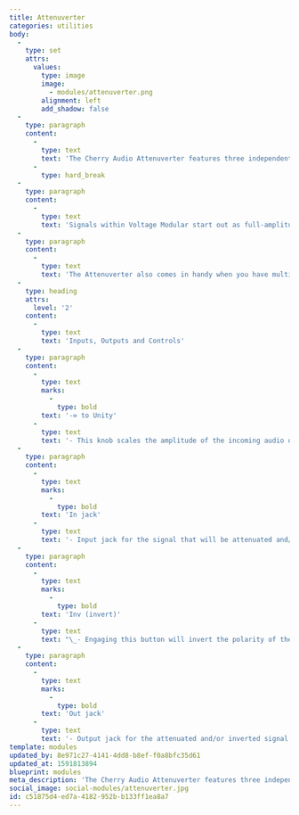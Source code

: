 ```yaml
---
title: Attenuverter
categories: utilities
body:
  -
    type: set
    attrs:
      values:
        type: image
        image:
          - modules/attenuverter.png
        alignment: left
        add_shadow: false
  -
    type: paragraph
    content:
      -
        type: text
        text: 'The Cherry Audio Attenuverter features three independent modules for attenuating and/or inverting audio or control signals. Attenuators are used to reduce the level of signals while inverters “flip” the polarity of a signal making positive voltage negative and negative voltage positive. While that doesn’t sound like too much fun, it is an extremely useful and invaluable tool within any modular system.'
      -
        type: hard_break
  -
    type: paragraph
    content:
      -
        type: text
        text: 'Signals within Voltage Modular start out as full-amplitude signals that often need to be turned down. An LFO, for example, can be used to create vibrato by subtly modulating an oscillator’s frequency. But if the LFO signal is not attenuated first, the result will sound more like a sci-fi laser than vibrato!'
  -
    type: paragraph
    content:
      -
        type: text
        text: 'The Attenuverter also comes in handy when you have multiple CVs patched to a single input. Reducing their levels individually before the CV input is an effective way to "dial in" the perfect amount of modulation from each signal. The CV or mod amount knob on the module can then be used as a master modulation amount that attenuates all of the CVs at once while keeping their relative levels in tact.'
  -
    type: heading
    attrs:
      level: '2'
    content:
      -
        type: text
        text: 'Inputs, Outputs and Controls'
  -
    type: paragraph
    content:
      -
        type: text
        marks:
          -
            type: bold
        text: '-∞ to Unity'
      -
        type: text
        text: '- This knob scales the amplitude of the incoming audio or control signal from 0% to 100%.'
  -
    type: paragraph
    content:
      -
        type: text
        marks:
          -
            type: bold
        text: 'In jack'
      -
        type: text
        text: '- Input jack for the signal that will be attenuated and/or inverted.'
  -
    type: paragraph
    content:
      -
        type: text
        marks:
          -
            type: bold
        text: 'Inv (invert)'
      -
        type: text
        text: "\_- Engaging this button will invert the polarity of the signal. All positive voltages from the input signal will be negative in the output signal and all negative voltages will be positive. Be careful not to mix a signal and its inverted signal together at the same amplitude or they will completely cancel each other out!"
  -
    type: paragraph
    content:
      -
        type: text
        marks:
          -
            type: bold
        text: 'Out jack'
      -
        type: text
        text: '- Output jack for the attenuated and/or inverted signal.'
template: modules
updated_by: 8e971c27-4141-4dd8-b8ef-f0a8bfc35d61
updated_at: 1591813894
blueprint: modules
meta_description: 'The Cherry Audio Attenuverter features three independent modules for attenuating and/or inverting audio or control signals.'
social_image: social-modules/attenuverter.jpg
id: c51875d4-ed7a-4182-952b-b133ff1ea8a7
---
```

